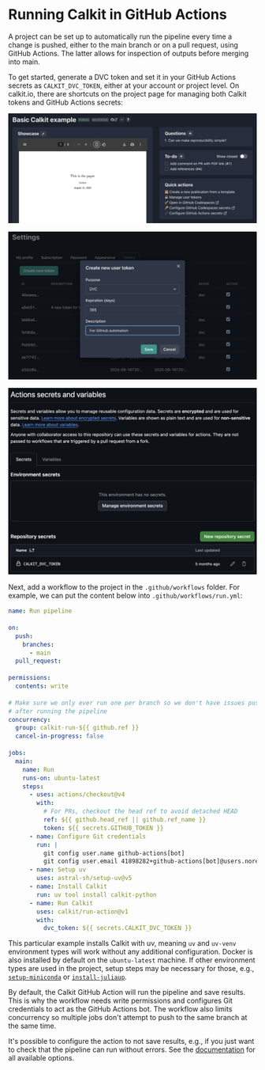 # Running Calkit in GitHub Actions

A project can be set up to automatically run the pipeline every time a
change is pushed, either to the main branch or on a pull request,
using GitHub Actions.
The latter allows for inspection of outputs before merging into main.

To get started, generate a DVC token and set it in your GitHub Actions
secrets as `CALKIT_DVC_TOKEN`,
either at your account or project level.
On calkit.io, there are shortcuts on the project page for managing both
Calkit tokens and GitHub Actions secrets:

![Project quick actions links](img/quick-actions.png)

![DVC token](img/latex-codespaces/new-token.png)

![Actions repo secrets](img/actions-repo-secrets.png)

Next, add a workflow to the project in the `.github/workflows` folder.
For example, we can put the content below into `.github/workflows/run.yml`:

```yaml
name: Run pipeline

on:
  push:
    branches:
      - main
  pull_request:

permissions:
  contents: write

# Make sure we only ever run one per branch so we don't have issues pushing
# after running the pipeline
concurrency:
  group: calkit-run-${{ github.ref }}
  cancel-in-progress: false

jobs:
  main:
    name: Run
    runs-on: ubuntu-latest
    steps:
      - uses: actions/checkout@v4
        with:
          # For PRs, checkout the head ref to avoid detached HEAD
          ref: ${{ github.head_ref || github.ref_name }}
          token: ${{ secrets.GITHUB_TOKEN }}
      - name: Configure Git credentials
        run: |
          git config user.name github-actions[bot]
          git config user.email 41898282+github-actions[bot]@users.noreply.github.com
      - name: Setup uv
        uses: astral-sh/setup-uv@v5
      - name: Install Calkit
        run: uv tool install calkit-python
      - name: Run Calkit
        uses: calkit/run-action@v1
        with:
          dvc_token: ${{ secrets.CALKIT_DVC_TOKEN }}
```

This particular example installs Calkit with uv,
meaning `uv` and `uv-venv` environment types will work without any additional
configuration.
Docker is also installed by default on the `ubuntu-latest` machine.
If other environment types are used in the project,
setup steps may be necessary for those, e.g.,
[`setup-miniconda`](https://github.com/marketplace/actions/setup-miniconda)
or [`install-juliaup`](https://github.com/marketplace/actions/install-juliaup).

By default, the Calkit GitHub Action will run the pipeline and save results.
This is why the workflow needs write permissions and configures Git
credentials to act as the GitHub Actions bot.
The workflow also limits concurrency so multiple jobs don't attempt to push
to the same branch at the same time.

It's possible to configure the action to not save results, e.g., if you
just want to check that the pipeline can run without errors.
See the [documentation](https://github.com/marketplace/actions/run-calkit)
for all available options.
